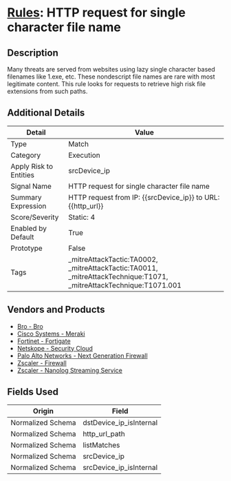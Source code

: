 # [Rules](README.md): HTTP request for single character file name

## Description
Many threats are served from websites using lazy single character based filenames like 1.exe, etc. These nondescript file names are rare with most legitimate content. This rule looks for requests to retrieve high risk file extensions from such paths.

## Additional Details
|Detail|Value|
|----|----|
|Type|Match|
|Category|Execution|
|Apply Risk to Entities|srcDevice_ip|
|Signal Name|HTTP request for single character file name|
|Summary Expression|HTTP request from IP: {{srcDevice_ip}} to URL: {{http_url}}|
|Score/Severity|Static: 4|
|Enabled by Default|True|
|Prototype|False|
|Tags|_mitreAttackTactic:TA0002, _mitreAttackTactic:TA0011, _mitreAttackTechnique:T1071, _mitreAttackTechnique:T1071.001|
## Vendors and Products
- [Bro - Bro](../products/37C866BF-72E1-470A-9072-EDB908F56951.md)
- [Cisco Systems - Meraki](../products/724c9add-8cd9-4013-b9e1-a907b96da426.md)
- [Fortinet - Fortigate](../products/c57e2c85-4fc1-4fb7-8fa1-dbc5235231ad.md)
- [Netskope - Security Cloud](../products/B3582ED2-1A0C-452D-9802-97433D143486.md)
- [Palo Alto Networks - Next Generation Firewall](../products/46f5fa2c-1a62-4692-82ad-ed87800a0adb.md)
- [Zscaler - Firewall](../products/9e0641a7-22ce-4ac8-8113-ee48b368ac3d.md)
- [Zscaler - Nanolog Streaming Service](../products/6299d728-14f7-455e-85c5-ea8ec65a654a.md)


## Fields Used

|Origin|Field|
|----|----|
|Normalized Schema|dstDevice_ip_isInternal|
|Normalized Schema|http_url_path|
|Normalized Schema|listMatches|
|Normalized Schema|srcDevice_ip|
|Normalized Schema|srcDevice_ip_isInternal|


